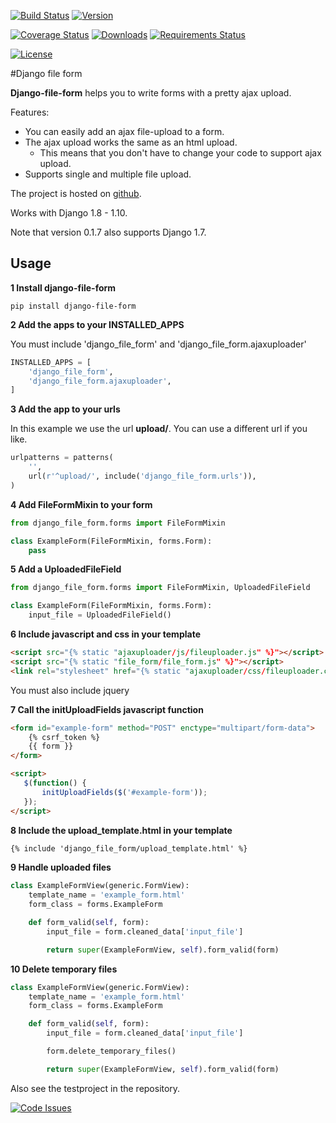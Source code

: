 [![Build Status](https://travis-ci.org/mbraak/django-file-form.svg?branch=master)](https://travis-ci.org/mbraak/django-file-form) [![Version](https://badge.fury.io/py/django-file-form.svg)](https://pypi.python.org/pypi/django-file-form/)

[![Coverage Status](https://img.shields.io/coveralls/mbraak/django-file-form.svg)](https://coveralls.io/r/mbraak/django-file-form?branch=master) [![Downloads](https://img.shields.io/pypi/dm/django-file-form.svg)](https://pypi.python.org/pypi/django-file-form/) [![Requirements Status](https://requires.io/github/mbraak/django-file-form/requirements.svg?branch=master)](https://requires.io/github/mbraak/django-file-form/requirements/?branch=master)

[![License](https://img.shields.io/pypi/l/django-file-form.svg)](https://pypi.python.org/pypi/django-file-form/)

#Django file form

**Django-file-form** helps you to write forms with a pretty ajax upload.

Features:

* You can easily add an ajax file-upload to a form.
* The ajax upload works the same as an html upload.
    * This means that you don't have to change your code to support ajax upload.
* Supports single and multiple file upload.

The project is hosted on [github](https://github.com/mbraak/django-file-form).

Works with Django 1.8 - 1.10.

Note that version 0.1.7 also supports Django 1.7.

## Usage

**1 Install django-file-form**

```
pip install django-file-form
```

**2 Add the apps to your INSTALLED_APPS**

You must include 'django_file_form' and 'django_file_form.ajaxuploader'

```python
INSTALLED_APPS = [
    'django_file_form',
    'django_file_form.ajaxuploader',
]
```

**3 Add the app to your urls**

In this example we use the url **upload/**. You can use a different url if you like.

```python
urlpatterns = patterns(
    '',
    url(r'^upload/', include('django_file_form.urls')),
)
```

**4 Add FileFormMixin to your form**

```python
from django_file_form.forms import FileFormMixin

class ExampleForm(FileFormMixin, forms.Form):
    pass
```

**5 Add a UploadedFileField**

```python
from django_file_form.forms import FileFormMixin, UploadedFileField

class ExampleForm(FileFormMixin, forms.Form):
    input_file = UploadedFileField()
```

**6 Include javascript and css in your template**

```html
<script src="{% static "ajaxuploader/js/fileuploader.js" %}"></script>
<script src="{% static "file_form/file_form.js" %}"></script>
<link rel="stylesheet" href="{% static "ajaxuploader/css/fileuploader.css" %}">
```

You must also include jquery

**7 Call the initUploadFields javascript function**

```html
<form id="example-form" method="POST" enctype="multipart/form-data">
    {% csrf_token %}
    {{ form }}
</form>

<script>
   $(function() {
       initUploadFields($('#example-form'));
   });
</script>
```

**8 Include the upload_template.html in your template**

```html
{% include 'django_file_form/upload_template.html' %}
```

**9 Handle uploaded files**

```python
class ExampleFormView(generic.FormView):
    template_name = 'example_form.html'
    form_class = forms.ExampleForm

    def form_valid(self, form):
        input_file = form.cleaned_data['input_file']

        return super(ExampleFormView, self).form_valid(form)
```

**10 Delete temporary files**

```python
class ExampleFormView(generic.FormView):
    template_name = 'example_form.html'
    form_class = forms.ExampleForm

    def form_valid(self, form):
        input_file = form.cleaned_data['input_file']

        form.delete_temporary_files()

        return super(ExampleFormView, self).form_valid(form)
```

Also see the testproject in the repository.


[![Code Issues](https://www.quantifiedcode.com/api/v1/project/a13eb4100b7246d0bc394d31b87a4335/badge.svg)](https://www.quantifiedcode.com/app/project/a13eb4100b7246d0bc394d31b87a4335)
